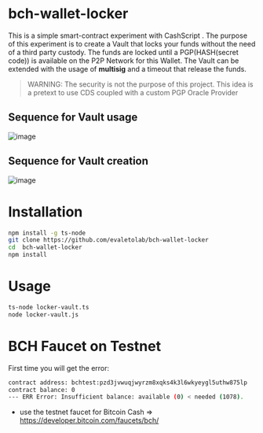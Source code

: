 # bch-wallet-locker
This is a simple smart-contract experiment with CashScript . The purpose of this experiment is to create a Vault that locks your funds without the need of a third party custody. The funds are locked until a PGP(HASH(secret code)) is available on the P2P Network for this Wallet. The Vault can be extended with the usage of **multisig** and a timeout that release the funds. 

>WARNING: The security is not the purpose of this project. This idea is a pretext to use CDS coupled with a custom PGP Oracle Provider


## Sequence for Vault usage
![image](https://user-images.githubusercontent.com/1422935/65515726-01750e80-dee0-11e9-9821-0060f126e853.png)


## Sequence for Vault creation
![image](https://user-images.githubusercontent.com/1422935/65516116-b27ba900-dee0-11e9-837c-a23fa68411d6.png)


# Installation
```bash
npm install -g ts-node
git clone https://github.com/evaletolab/bch-wallet-locker
cd  bch-wallet-locker
npm install
```

# Usage

```bash
ts-node locker-vault.ts
node locker-vault.js
```

# BCH Faucet on Testnet

First time you will get the error: 
```bash
contract address: bchtest:pzd3jvwuqjwyrzm8xqks4k3l6wkyeygl5uthw875lp
contract balance: 0
--- ERR Error: Insufficient balance: available (0) < needed (1078).
```

* use the testnet faucet for Bitcoin Cash =>  https://developer.bitcoin.com/faucets/bch/
